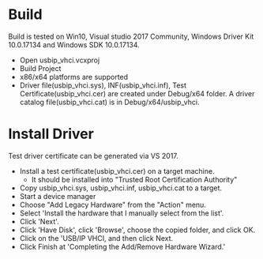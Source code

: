 # Build

Build is tested on Win10, Visual studio 2017 Community, Windows Driver Kit 10.0.17134 and
Windows SDK 10.0.17134.

- Open usbip_vhci.vcxproj
- Build Project
- x86/x64 platforms are supported
- Driver file(usbip_vhci.sys), INF(usbip_vhci.inf), Test Certificate(usbip_vhci.cer) are created
  under Debug/x64 folder. A driver catalog file(usbip_vhci.cat) is in Debug/x64/usbip_vhci.

# Install Driver

Test driver certificate can be generated via VS 2017.

- Install a test certificate(usbip_vhci.cer) on a target machine.
  - It should be installed into "Trusted Root Certification Authority"
- Copy usbip_vhci.sys, usbip_vhci.inf, usbip_vhci.cat to a target.
- Start a device manager
- Choose "Add Legacy Hardware" from the "Action" menu.
- Select 'Install the hardware that I manually select from the list'.
- Click 'Next'.
- Click 'Have Disk', click 'Browse', choose the copied folder, and click OK.
- Click on the 'USB/IP VHCI, and then click Next.
- Click Finish at 'Completing the Add/Remove Hardware Wizard.'
